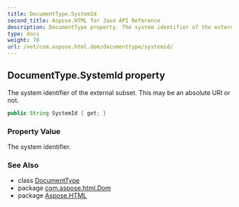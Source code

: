 ```yaml
---
title: DocumentType.SystemId
second_title: Aspose.HTML for Java API Reference
description: DocumentType property. The system identifier of the external subset. This may be an absolute URI or not
type: docs
weight: 70
url: /net/com.aspose.html.dom/documenttype/systemid/
---
```

## DocumentType.SystemId property

The system identifier of the external subset. This may be an absolute URI or not.

```java
public String SystemId { get; }
```

### Property Value

The system identifier.

### See Also

* class [DocumentType](../)
* package [com.aspose.html.Dom](../../documenttype/)
* package [Aspose.HTML](../../../)
